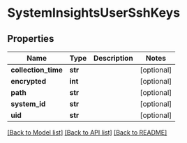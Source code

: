 # SystemInsightsUserSshKeys

## Properties
Name | Type | Description | Notes
------------ | ------------- | ------------- | -------------
**collection_time** | **str** |  | [optional] 
**encrypted** | **int** |  | [optional] 
**path** | **str** |  | [optional] 
**system_id** | **str** |  | [optional] 
**uid** | **str** |  | [optional] 

[[Back to Model list]](../README.md#documentation-for-models) [[Back to API list]](../README.md#documentation-for-api-endpoints) [[Back to README]](../README.md)


